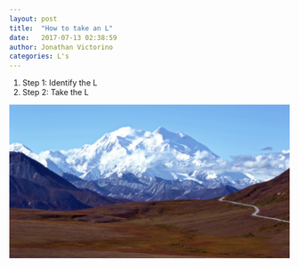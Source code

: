 ```yaml
---
layout: post
title:  "How to take an L"
date:   2017-07-13 02:38:59
author: Jonathan Victorino
categories: L's
---
```


1. Step 1: Identify the L
2. Step 2: Take the L

![Mountain](../assets/header_image.jpg)
